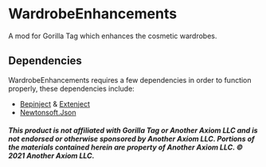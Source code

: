 # WardrobeEnhancements
 A mod for Gorilla Tag which enhances the cosmetic wardrobes.

## Dependencies
 WardrobeEnhancements requires a few dependencies in order to function properly, these dependencies include:
 - [Bepinject](https://github.com/Auros/Bepinject/releases/download/1.0.1/Bepinject-Auros.zip) & [Extenject](https://github.com/Auros/Bepinject/releases/download/1.0.1/Extenject.zip)
 - [Newtonsoft.Json](https://github.com/legoandmars/Newtonsoft.Json/releases/download/12.0.3/Newtonsoft.Json-12.0.3.zip)

#### <i>This product is not affiliated with Gorilla Tag or Another Axiom LLC and is not endorsed or otherwise sponsored by Another Axiom LLC. Portions of the materials contained herein are property of Another Axiom LLC. © 2021 Another Axiom LLC.</i>

